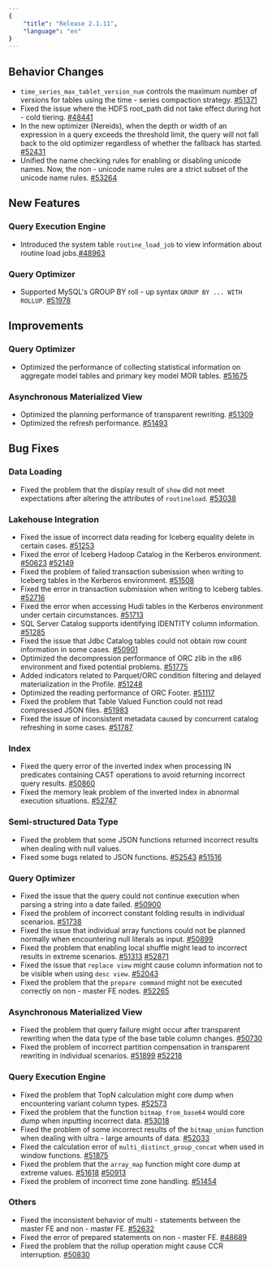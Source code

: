 ```yaml
---
{
    "title": "Release 2.1.11",
    "language": "en"
}
---
```


## Behavior Changes

- `time_series_max_tablet_version_num` controls the maximum number of versions for tables using the time - series compaction strategy. [#51371](https://github.com/apache/doris/pull/51371)
- Fixed the issue where the HDFS root_path did not take effect during hot - cold tiering. [#48441](https://github.com/apache/doris/pull/48441)
- In the new optimizer (Nereids), when the depth or width of an expression in a query exceeds the threshold limit, the query will not fall back to the old optimizer regardless of whether the fallback has started. [#52431](https://github.com/apache/doris/pull/52431)
- Unified the name checking rules for enabling or disabling unicode names. Now, the non - unicode name rules are a strict subset of the unicode name rules. [#53264](https://github.com/apache/doris/pull/53264)

## New Features

### Query Execution Engine

- Introduced the system table `routine_load_job` to view information about routine load jobs.[#48963](https://github.com/apache/doris/pull/48963)

### Query Optimizer

- Supported MySQL's GROUP BY roll - up syntax `GROUP BY ... WITH ROLLUP`. [#51978](https://github.com/apache/doris/pull/51978)

## Improvements

### Query Optimizer

- Optimized the performance of collecting statistical information on aggregate model tables and primary key model MOR tables. [#51675](https://github.com/apache/doris/pull/51675)

### Asynchronous Materialized View

- Optimized the planning performance of transparent rewriting. [#51309](https://github.com/apache/doris/pull/51309) 
- Optimized the refresh performance. [#51493](https://github.com/apache/doris/pull/51493)

## Bug Fixes

### Data Loading

- Fixed the problem that the display result of `show` did not meet expectations after altering the attributes of `routineload`. [#53038](https://github.com/apache/doris/pull/53038)

### Lakehouse Integration

- Fixed the issue of incorrect data reading for Iceberg equality delete in certain cases. [#51253](https://github.com/apache/doris/pull/51253)
- Fixed the error of Iceberg Hadoop Catalog in the Kerberos environment. [#50623](https://github.com/apache/doris/pull/50623) [#52149](https://github.com/apache/doris/pull/52149)
- Fixed the problem of failed transaction submission when writing to Iceberg tables in the Kerberos environment. [#51508](https://github.com/apache/doris/pull/51508)
- Fixed the error in transaction submission when writing to Iceberg tables. [#52716](https://github.com/apache/doris/pull/52716)
- Fixed the error when accessing Hudi tables in the Kerberos environment under certain circumstances. [#51713 ](https://github.com/apache/doris/pull/51713)
- SQL Server Catalog supports identifying IDENTITY column information. [#51285](https://github.com/apache/doris/pull/51285)
- Fixed the issue that Jdbc Catalog tables could not obtain row count information in some cases. [#50901](https://github.com/apache/doris/pull/50901)
- Optimized the decompression performance of ORC zlib in the x86 environment and fixed potential problems. [#51775](https://github.com/apache/doris/pull/51775)
- Added indicators related to Parquet/ORC condition filtering and delayed materialization in the Profile. [#51248](https://github.com/apache/doris/pull/51248)
- Optimized the reading performance of ORC Footer. [#51117](https://github.com/apache/doris/pull/51117)
- Fixed the problem that Table Valued Function could not read compressed JSON files. [#51983](https://github.com/apache/doris/pull/51983)
- Fixed the issue of inconsistent metadata caused by concurrent catalog refreshing in some cases. [#51787](https://github.com/apache/doris/pull/51787)

### Index

- Fixed the query error of the inverted index when processing IN predicates containing CAST operations to avoid returning incorrect query results. [#50860](https://github.com/apache/doris/pull/50860)
- Fixed the memory leak problem of the inverted index in abnormal execution situations. [#52747](https://github.com/apache/doris/pull/52747)

### Semi-structured Data Type

- Fixed the problem that some JSON functions returned incorrect results when dealing with null values.
- Fixed some bugs related to JSON functions. [#52543](https://github.com/apache/doris/pull/52543) [#51516](https://github.com/apache/doris/pull/51516) 

### Query Optimizer

- Fixed the issue that the query could not continue execution when parsing a string into a date failed. [#50900](https://github.com/apache/doris/pull/50900)
- Fixed the problem of incorrect constant folding results in individual scenarios. [#51738](https://github.com/apache/doris/pull/51738)
- Fixed the issue that individual array functions could not be planned normally when encountering null literals as input. [#50899](https://github.com/apache/doris/pull/50899)
- Fixed the problem that enabling local shuffle might lead to incorrect results in extreme scenarios. [#51313](https://github.com/apache/doris/pull/51313) [#52871 ](https://github.com/apache/doris/pull/52871)
- Fixed the issue that `replace view` might cause column information not to be visible when using `desc view`. [#52043](https://github.com/apache/doris/pull/52043) 
- Fixed the problem that the `prepare command` might not be executed correctly on non - master FE nodes. [#52265](https://github.com/apache/doris/pull/52265)

### Asynchronous Materialized View

- Fixed the problem that query failure might occur after transparent rewriting when the data type of the base table column changes. [#50730](https://github.com/apache/doris/pull/50730)
- Fixed the problem of incorrect partition compensation in transparent rewriting in individual scenarios. [#51899](https://github.com/apache/doris/pull/51899) [#52218](https://github.com/apache/doris/pull/52218)

### Query Execution Engine

- Fixed the problem that TopN calculation might core dump when encountering variant column types. [#52573](https://github.com/apache/doris/pull/52573) 
- Fixed the problem that the function `bitmap_from_base64` would core dump when inputting incorrect data. [#53018](https://github.com/apache/doris/pull/53018) 
- Fixed the problem of some incorrect results of the `bitmap_union` function when dealing with ultra - large amounts of data. [#52033](https://github.com/apache/doris/pull/52033)
- Fixed the calculation error of `multi_distinct_group_concat` when used in window functions. [#51875](https://github.com/apache/doris/pull/51875)
- Fixed the problem that the `array_map` function might core dump at extreme values. [#51618](https://github.com/apache/doris/pull/51618) [#50913](https://github.com/apache/doris/pull/50913)
- Fixed the problem of incorrect time zone handling. [#51454](https://github.com/apache/doris/pull/51454) 

### Others

- Fixed the inconsistent behavior of multi - statements between the master FE and non - master FE. [#52632](https://github.com/apache/doris/pull/52632)
- Fixed the error of prepared statements on non - master FE. [#48689](https://github.com/apache/doris/pull/48689)
- Fixed the problem that the rollup operation might cause CCR interruption. [#50830](https://github.com/apache/doris/pull/50830)